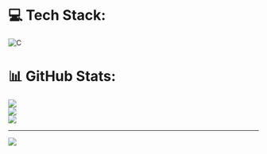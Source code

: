 
# 💻 Tech Stack:
![C](https://img.shields.io/badge/c-%2300599C.svg?style=for-the-badge&logo=c&logoColor=white)
# 📊 GitHub Stats:
![](https://github-readme-stats.vercel.app/api?username=Stati&theme=github_dark&hide_border=false&include_all_commits=false&count_private=false)<br/>
![](https://github-readme-streak-stats.herokuapp.com/?user=Stati&theme=github_dark&hide_border=false)<br/>
![](https://github-readme-stats.vercel.app/api/top-langs/?username=Stati&theme=github_dark&hide_border=false&include_all_commits=false&count_private=false&layout=compact)

---
[![](https://visitcount.itsvg.in/api?id=Stati&icon=0&color=0)](https://visitcount.itsvg.in)

<!-- Proudly created with GPRM ( https://gprm.itsvg.in ) -->